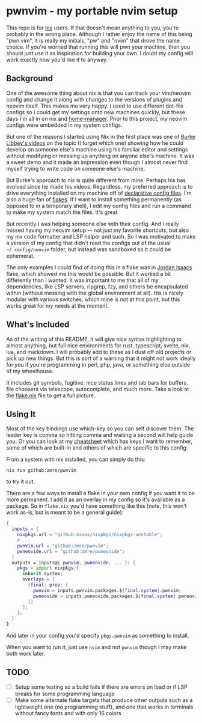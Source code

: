 # pwnvim - my portable nvim setup

This repo is for [nix](https://nixos.org/) users. If that doesn't mean anything to you, you're probably in the wrong place. Although I rather enjoy the name of this being "pwn vim", it is really my initials, "pw" and "nvim" that drove the name choice. If you're worried that running this will pwn your machine, then you should just use it as inspiration for building your own. I doubt my config will work exactly how you'd like it to anyway.

## Background

One of the awesome thing about nix is that you can track your vim/neovim config and change it along with changes to the versions of plugins and neovim itself. This makes me very happy. I used to use different dot-file configs so I could get my settings onto new machines quickly, but these days I'm all in on nix and [home-manager](https://github.com/nix-community/home-manager). Prior to this project, my neovim configs were embedded in my system configs.

But one of the reasons I started using Nix in the first place was one of [Burke Libbey's videos](https://www.youtube.com/channel/UCSW5DqTyfOI9sUvnFoCjBlQ/videos) on the topic (I forget which one) showing how he could develop on someone else's machine using his familiar editor and settings without modifying or messing up anything on anyone else's machine. It was a sweet demo and it made an impression even though I almost never find myself trying to write code on someone else's machine.

But Burke's approach to nix is quite different from mine. Perhaps his has evolved since he made his videos. Regardless, my preferred approach is to drive everything installed on my machine off of [declarative config files](https://github.com/zmre/nix-config). I'm also a huge fan of [flakes](https://nixos.wiki/wiki/Flakes). If I want to install something permanently (as opposed to in a temporary shell), I edit my config files and run a command to make my system match the files.  It's great.

But recently I was helping someone else with their config. And I really missed having my neovim setup -- not just my favorite shortcuts, but also my nix code formatter and LSP helper and such. So I was motivated to make a version of my config that didn't read the configs out of the usual `~/.config/neovim` folder, but instead was sandboxed so it could be ephemeral.

The only examples I could find of doing this in a flake was in [Jordan Isaacs](https://github.com/jordanisaacs/neovim-flake) flake, which showed me this would be possible.  But it worked a bit differently than I wanted. It was important to me that all of my dependencies, like LSP servers, ripgrep, fzy, and others be encapsulated within (without messing with the global environment at all). His is nicely modular with various switches, which mine is not at this point, but this works great for my needs at the moment.

## What's Included

As of the writing of this README, it will give nice syntax highlighting to almost anything, but full nice environments for rust, typescript, svelte, nix, lua, and markdown. I will probably add to these as I dust off old projects or pick up new things. But this is sort of a warning that it might not work ideally for you if you're programming in perl, php, java, or something else outside of my wheelhouse. 

It includes git symbols, fugitive, nice status lines and tab bars for buffers, file choosers via telescope, autocomplete, and much more. Take a look at the [flake.nix](./flake.nix) file to get a full picture.

## Using It

Most of the key bindings use which-key so you can self discover them. The leader key is comma so hitting comma and waiting a second will help guide you. Or you can look at my [cheatsheet](./cheatsheet.md) which has keys I want to remember, some of which are built-in and others of which are specific to this config.

From a system with nix installed, you can simply do this:

`nix run github:zmre/pwnvim`

to try it out.

There are a few ways to install a flake in your own config if you want it to be more permanent. I add it as an overlay in my config so it's available as a package. So in `flake.nix` you'd have something like this (note, this won't work as-is, but is meant to be a general guide):

```nix
{
  inputs = {
	nixpkgs.url = "github:nixos/nixpkgs/nixpkgs-unstable";
	# ...
	pwnvim.url = "github:zmre/pwnvim";
	pwneovide.url = "github:zmre/pwneovide";
  }
  outputs = inputs@{ pwnvim, pwneovide, ... }: {
	pkgs = import nixpkgs {
	  inherit system;
	  overlays = [
		(final: prev: {
		  pwnvim = inputs.pwnvim.packages.${final.system}.pwnvim;
		  pwneovide = inputs.pwneovide.packages.${final.system}.pwneovide;
		})
	  ];
	};
  }
}
```

And later in your config you'd specify `pkgs.pwnvim` as something to install.

When you want to run it, just use `nvim` and not `pwnvim` though I may make both work later.

## TODO

* [ ] Setup some testing so a build fails if there are errors on load or if LSP breaks for some programming language
* [ ] Make some alternate flake targets that produce other outputs such as a lightweight one (no programming stuff), and one that works in terminals without fancy fonts and with only 16 colors
